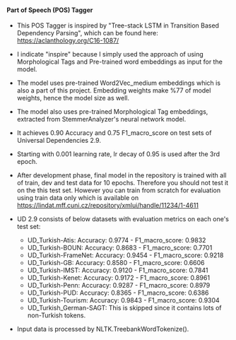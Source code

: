 #### Part of Speech (POS) Tagger

- This POS Tagger is inspired by "Tree-stack LSTM in Transition Based Dependency Parsing",
which can be found here: https://aclanthology.org/C16-1087/
- I indicate "inspire" because I simply used the approach of using Morphological Tags and Pre-trained word embeddings as input for the model.
- The model uses pre-trained Word2Vec_medium embeddings which is also a part of this project. Embedding weights make %77 of model weights, hence the model size as well.
- The model also uses pre-trained Morphological Tag embeddings, extracted from StemmerAnalyzer's neural network model.

- It achieves 0.90 Accuracy and 0.75 F1_macro_score on test sets of Universal Dependencies 2.9.
- Starting with 0.001 learning rate, lr decay of 0.95 is used after the 3rd epoch.
- After development phase, final model in the repository is trained with all of train, dev and test data for 10 epochs. Therefore you should not test it on the this test set. However you can train from scratch for evaluation using train data only which is available on https://lindat.mff.cuni.cz/repository/xmlui/handle/11234/1-4611
- UD 2.9 consists of below datasets with evaluation metrics on each one's test set:
	- UD_Turkish-Atis: Accuracy: 0.9774 - F1_macro_score: 0.9832
	- UD_Turkish-BOUN: Accuracy: 0.8683 - F1_macro_score: 0.7701
	- UD_Turkish-FrameNet: Accuracy: 0.9454 - F1_macro_score: 0.9218
	- UD_Turkish-GB: Accuracy: 0.8580 - F1_macro_score: 0.6606
	- UD_Turkish-IMST: Accuracy: 0.9120 - F1_macro_score: 0.7841
	- UD_Turkish-Kenet: Accuracy: 0.9172 - F1_macro_score: 0.8961
	- UD_Turkish-Penn: Accuracy: 0.9287 - F1_macro_score: 0.8979
	- UD_Turkish-PUD: Accuracy: 0.8365 - F1_macro_score: 0.6386
	- UD_Turkish-Tourism: Accuracy: 0.9843 - F1_macro_score: 0.9304
	- UD_Turkish_German-SAGT: This is skipped since it contains lots of non-Turkish tokens.

- Input data is processed by NLTK.TreebankWordTokenize().